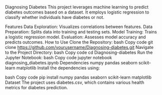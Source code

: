 Diagnosing Diabetes
This project leverages machine learning to predict diabetes outcomes based on a dataset. It employs logistic regression to classify whether individuals have diabetes or not.

Features
Data Exploration: Visualizes correlations between features.
Data Preparation: Splits data into training and testing sets.
Model Training: Trains a logistic regression model.
Evaluation: Assesses model accuracy and predicts outcomes.
How to Use
Clone the Repository:
bash
Copy code
git clone https://github.com/yourusername/Diagnosing-diabetes.git
Navigate to the Project Directory:
bash
Copy code
cd Diagnosing-diabetes
Run the Jupyter Notebook:
bash
Copy code
jupyter notebook diagnosing_diabetes.ipynb
Dependencies
numpy
pandas
seaborn
scikit-learn
matplotlib
Install the dependencies using:

bash
Copy code
pip install numpy pandas seaborn scikit-learn matplotlib
Dataset
The project uses diabetes.csv, which contains various health metrics for diabetes prediction.
